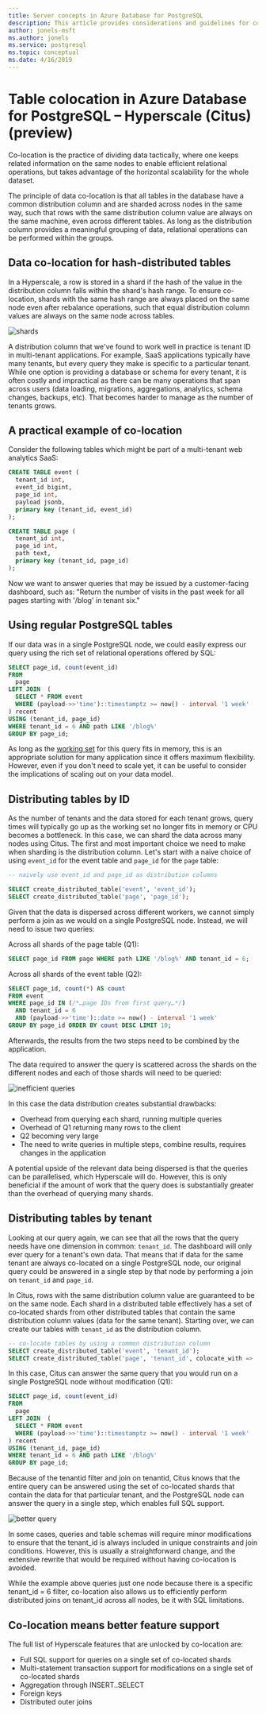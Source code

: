 ```yaml
---
title: Server concepts in Azure Database for PostgreSQL
description: This article provides considerations and guidelines for configuring and managing Azure Database for PostgreSQL servers.
author: jonels-msft
ms.author: jonels
ms.service: postgresql
ms.topic: conceptual
ms.date: 4/16/2019
---
```


# Table colocation in Azure Database for PostgreSQL – Hyperscale (Citus) (preview)

Co-location is the practice of dividing data tactically, where one keeps
related information on the same nodes to enable efficient relational
operations, but takes advantage of the horizontal scalability for the whole
dataset.

The principle of data co-location is that all tables in the database
have a common distribution column and are sharded across nodes in the
same way, such that rows with the same distribution column value are
always on the same machine, even across different tables. As long as the
distribution column provides a meaningful grouping of data, relational
operations can be performed within the groups.

## Data co-location for hash-distributed tables

In a Hyperscale, a row is stored in a shard if the hash of the value
in the distribution column falls within the shard's hash range. To
ensure co-location, shards with the same hash range are always
placed on the same node even after rebalance operations, such that
equal distribution column values are always on the same node across
tables.

![shards](media/concepts-hyperscale-colocation/colocation-shards.png)

A distribution column that we've found to work well in practice is
tenant ID in multi-tenant applications. For example, SaaS applications
typically have many tenants, but every query they make is specific to a
particular tenant. While one option is providing a database or schema
for every tenant, it is often costly and impractical as there can be
many operations that span across users (data loading, migrations,
aggregations, analytics, schema changes, backups, etc). That becomes
harder to manage as the number of tenants grows.

## A practical example of co-location

Consider the following tables which might be part of a multi-tenant web
analytics SaaS:

```sql
CREATE TABLE event (
  tenant_id int,
  event_id bigint,
  page_id int,
  payload jsonb,
  primary key (tenant_id, event_id)
);

CREATE TABLE page (
  tenant_id int,
  page_id int,
  path text,
  primary key (tenant_id, page_id)
);
```

Now we want to answer queries that may be issued by a customer-facing
dashboard, such as: "Return the number of visits in the past week for
all pages starting with '/blog' in tenant six."

## Using regular PostgreSQL tables

If our data was in a single PostgreSQL node, we could easily express our
query using the rich set of relational operations offered by SQL:

```sql
SELECT page_id, count(event_id)
FROM
  page
LEFT JOIN  (
  SELECT * FROM event
  WHERE (payload->>'time')::timestamptz >= now() - interval '1 week'
) recent
USING (tenant_id, page_id)
WHERE tenant_id = 6 AND path LIKE '/blog%'
GROUP BY page_id;
```

As long as the [working set](https://en.wikipedia.org/wiki/Working_set)
for this query fits in memory, this is an appropriate solution for many
application since it offers maximum flexibility. However, even if you
don't need to scale yet, it can be useful to consider the implications
of scaling out on your data model.

## Distributing tables by ID

As the number of tenants and the data stored for each tenant grows,
query times will typically go up as the working set no longer fits in
memory or CPU becomes a bottleneck. In this case, we can shard the data
across many nodes using Citus. The first and most important choice we
need to make when sharding is the distribution column. Let's start with
a naive choice of using `event_id` for the event table and `page_id` for
the `page` table:

```sql
-- naively use event_id and page_id as distribution columns

SELECT create_distributed_table('event', 'event_id');
SELECT create_distributed_table('page', 'page_id');
```

Given that the data is dispersed across different workers, we cannot
simply perform a join as we would on a single PostgreSQL node. Instead,
we will need to issue two queries:

Across all shards of the page table (Q1):

```sql
SELECT page_id FROM page WHERE path LIKE '/blog%' AND tenant_id = 6;
```

Across all shards of the event table (Q2):

```sql
SELECT page_id, count(*) AS count
FROM event
WHERE page_id IN (/*…page IDs from first query…*/)
  AND tenant_id = 6
  AND (payload->>'time')::date >= now() - interval '1 week'
GROUP BY page_id ORDER BY count DESC LIMIT 10;
```

Afterwards, the results from the two steps need to be combined by the
application.

The data required to answer the query is scattered across the shards on
the different nodes and each of those shards will need to be queried:

![inefficient queries](media/concepts-hyperscale-colocation/colocation-inefficient-queries.png)

In this case the data distribution creates substantial drawbacks:

-   Overhead from querying each shard, running multiple queries
-   Overhead of Q1 returning many rows to the client
-   Q2 becoming very large
-   The need to write queries in multiple steps, combine results,
    requires changes in the application

A potential upside of the relevant data being dispersed is that the queries can
be parallelised, which Hyperscale will do. However, this is only beneficial if
the amount of work that the query does is substantially greater than the
overhead of querying many shards.

## Distributing tables by tenant

Looking at our query again, we can see that all the rows that the query
needs have one dimension in common: `tenant_id`. The dashboard will only
ever query for a tenant's own data. That means that if data for the same
tenant are always co-located on a single PostgreSQL node, our original
query could be answered in a single step by that node by performing a
join on `tenant_id` and `page_id`.

In Citus, rows with the same distribution column value are guaranteed to
be on the same node. Each shard in a distributed table effectively has a
set of co-located shards from other distributed tables that contain the
same distribution column values (data for the same tenant). Starting
over, we can create our tables with `tenant_id` as the distribution
column.

```sql
-- co-locate tables by using a common distribution column
SELECT create_distributed_table('event', 'tenant_id');
SELECT create_distributed_table('page', 'tenant_id', colocate_with => 'event');
```

In this case, Citus can answer the same query that you would run on a
single PostgreSQL node without modification (Q1):

```sql
SELECT page_id, count(event_id)
FROM
  page
LEFT JOIN  (
  SELECT * FROM event
  WHERE (payload->>'time')::timestamptz >= now() - interval '1 week'
) recent
USING (tenant_id, page_id)
WHERE tenant_id = 6 AND path LIKE '/blog%'
GROUP BY page_id;
```

Because of the tenantid filter and join on tenantid, Citus knows that
the entire query can be answered using the set of co-located shards that
contain the data for that particular tenant, and the PostgreSQL node can
answer the query in a single step, which enables full SQL support.

![better query](media/concepts-hyperscale-colocation/colocation-better-query.png)

In some cases, queries and table schemas will require minor
modifications to ensure that the tenant\_id is always included in unique
constraints and join conditions. However, this is usually a
straightforward change, and the extensive rewrite that would be required
without having co-location is avoided.

While the example above queries just one node because there is a
specific tenant\_id = 6 filter, co-location also allows us to
efficiently perform distributed joins on tenant\_id across all nodes, be
it with SQL limitations.

## Co-location means better feature support

The full list of Hyperscale features that are unlocked by co-location are:

-   Full SQL support for queries on a single set of co-located shards
-   Multi-statement transaction support for modifications on a single
    set of co-located shards
-   Aggregation through INSERT..SELECT
-   Foreign keys
-   Distributed outer joins
